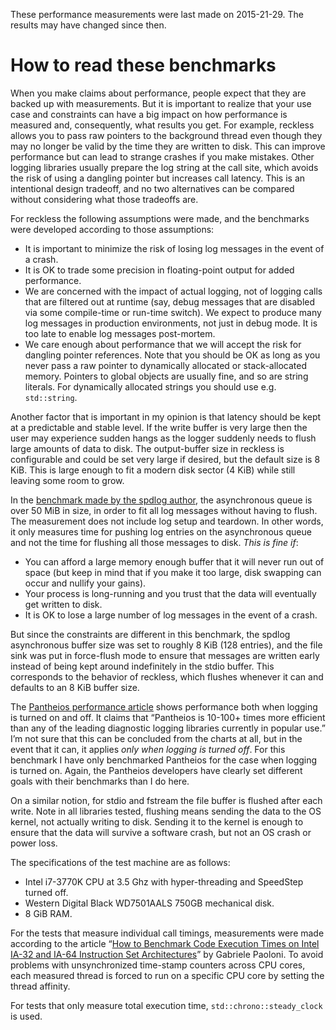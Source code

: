 These performance measurements were last made on 2015-21-29. The results may
have changed since then.

How to read these benchmarks
============================
When you make claims about performance, people expect that they are backed up
with measurements. But it is important to realize that your use case and
constraints can have a big impact on how performance is measured and,
consequently, what results you get. For example, reckless allows you to pass raw
pointers to the background thread even though they may no longer be valid by
the time they are written to disk. This can improve performance but can lead
to strange crashes if you make mistakes. Other logging libraries usually
prepare the log string at the call site, which avoids the risk of using a
dangling pointer but increases call latency. This is an intentional design
tradeoff, and no two alternatives can be compared without considering what
those tradeoffs are.

For reckless the following assumptions were made, and the benchmarks were
developed according to those assumptions:
* It is important to minimize the risk of losing log messages in the event of
  a crash.
* It is OK to trade some precision in floating-point output for added
  performance.
* We are concerned with the impact of actual logging, not of logging calls
  that are filtered out at runtime (say, debug messages that are disabled via
  some compile-time or run-time switch). We expect to produce many log
  messages in production environments, not just in debug mode. It is too late
  to enable log messages post-mortem.
* We care enough about performance that we will accept the risk for
  dangling pointer references. Note that you should be OK as long as you never
  pass a raw pointer to dynamically allocated or stack-allocated memory.
  Pointers to global objects are usually fine, and so are string literals. For
  dynamically allocated strings you should use e.g. `std::string`.

Another factor that is important in my opinion is that latency should be kept
at a predictable and stable level. If the write buffer is very large then the
user may experience sudden hangs as the logger suddenly needs to flush large
amounts of data to disk. The output-buffer size in reckless is configurable
and could be set very large if desired, but the default size is 8 KiB. This is
large enough to fit a modern disk sector (4 KiB) while still leaving
some room to grow.
  
In the [benchmark made by the spdlog
author](https://github.com/gabime/spdlog/blob/06e0b0387a27a6e77005adac87f235e744caeb87/bench/spdlog-async.cpp),
the asynchronous queue is over 50 MiB in size, in order to fit all log messages
without having to flush. The measurement does not include log setup and
teardown.  In other words, it only measures time for pushing log entries on the
asynchronous queue and not the time for flushing all those messages to disk.
*This is fine if*:

* You can afford a large memory enough buffer that it will never run out of
  space (but keep in mind that if you make it too large, disk swapping can
  occur and nullify your gains).
* Your process is long-running and you trust that the data will eventually get
  written to disk.
* It is OK to lose a large number of log messages in the event of a crash.

But since the constraints are different in this benchmark,
the spdlog asynchronous buffer size was set to roughly 8 KiB (128 entries),
and the file sink was put in force-flush mode to ensure that messages are
written early instead of being kept around indefinitely in the stdio buffer.
This corresponds to the behavior of reckless, which flushes whenever it can and
defaults to an 8 KiB buffer size.

The [Pantheios performance article](http://www.pantheios.org/performance.html)
shows performance both when logging is turned on and off. It claims that
“Pantheios is 10-100+ times more efficient than any of the leading diagnostic
logging libraries currently in popular use.” I’m not sure that this can be
concluded from the charts at all, but in the event that it can, it applies
*only when logging is turned off*. For this benchmark I have only benchmarked
Pantheios for the case when logging is turned on. Again, the Pantheios
developers have clearly set different goals with their benchmarks than I do
here.

On a similar notion, for stdio and fstream the file buffer is flushed after
each write. Note in all libraries tested, flushing means sending the data to
the OS kernel, not actually writing to disk. Sending it to the kernel is enough
to ensure that the data will survive a software crash, but not an OS crash or
power loss.

The specifications of the test machine are as follows:
* Intel i7-3770K CPU at 3.5 Ghz with hyper-threading and SpeedStep turned off.
* Western Digital Black WD7501AALS 750GB mechanical disk.
* 8 GiB RAM.

For the tests that measure individual call timings, measurements were made
according to the article “[How to Benchmark Code Execution Times on Intel IA-32
and IA-64 Instruction Set
Architectures](http://www.intel.com/content/www/us/en/intelligent-systems/embedded-systems-training/ia-32-ia-64-benchmark-code-execution-paper.html)”
by Gabriele Paoloni. To avoid problems with unsynchronized time-stamp counters
across CPU cores, each measured thread is forced to run on a specific CPU core
by setting the thread affinity.

For tests that only measure total execution time, `std::chrono::steady_clock`
is used.
